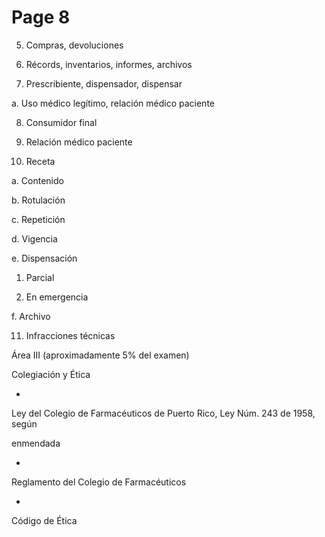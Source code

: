 # Page 8



5. Compras, devoluciones

6. Récords, inventarios, informes, archivos

7. Prescribiente, dispensador, dispensar

a. Uso médico legítimo, relación médico paciente

8. Consumidor final

9. Relación médico paciente

10. Receta

a. Contenido

b. Rotulación

c. Repetición

d. Vigencia

e. Dispensación

1) Parcial

2) En emergencia

f. Archivo

11. Infracciones técnicas

Área III (aproximadamente 5% del examen)

Colegiación y Ética

-

Ley del Colegio de Farmacéuticos de Puerto Rico, Ley Núm. 243 de 1958, según

enmendada

-

Reglamento del Colegio de Farmacéuticos

-

Código de Ética

